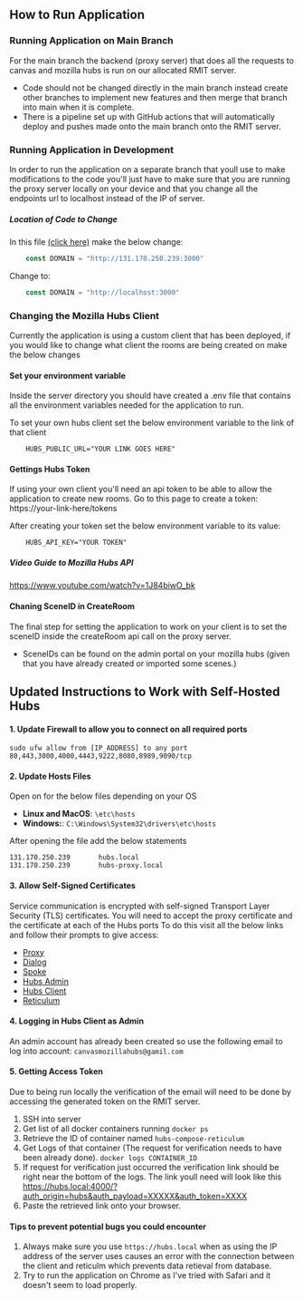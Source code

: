 ## How to Run Application
### Running Application on Main Branch
For the main branch the backend (proxy server) that does all the requests to canvas and mozilla hubs is run on our allocated RMIT server.

- Code should not be changed directly in the main branch instead create other branches to implement new features and then merge that branch into main when it is complete.
- There is a pipeline set up with GitHub actions that will automatically deploy and pushes made onto the main branch onto the RMIT server.
### Running Application in Development
In order to run the application on a separate branch that youll use to make modifications to the code you'll just have to make sure that you are running the proxy server locally on your device and that you change all the endpoints url to localhost instead of the IP of server.
##### Location of Code to Change
In this file [(click here)](client/src/data/api.js) make the below change:
```javascript
    const DOMAIN = "http://131.170.250.239:3000" 
```
Change to:
```javascript
    const DOMAIN = "http://localhost:3000"
```
### Changing the Mozilla Hubs Client
Currently the application is using a custom client that has been deployed, if you would like to change what client the rooms are being created on make the below changes
#### Set your environment variable
Inside the server directory you should have created a .env file that contains all the environment variables needed for the application to run. 

To set your own hubs client set the below environment variable to the link of that client
``` shell
    HUBS_PUBLIC_URL="YOUR LINK GOES HERE"
```
#### Gettings Hubs Token
If using your own client you'll need an api token to be able to allow the application to create new rooms.
Go to this page to create a token: https://your-link-here/tokens

After creating your token set the below environment variable to its value:
```shell
    HUBS_API_KEY="YOUR TOKEN"
```
##### Video Guide to Mozilla Hubs API
https://www.youtube.com/watch?v=1J84biwO_bk

#### Chaning SceneID in CreateRoom
The final step for setting the application to work on your client is to set the sceneID inside the createRoom api call on the proxy server.
- SceneIDs can be found on the admin portal on your mozilla hubs (given that you have already created or imported some scenes.)



## Updated Instructions to Work with Self-Hosted Hubs
#### 1. Update Firewall to allow you to connect on all required ports
```shell
sudo ufw allow from [IP_ADDRESS] to any port 80,443,3000,4000,4443,9222,8080,8989,9090/tcp
```
#### 2. Update Hosts Files
Open on for the below files depending on your OS
- <b>Linux and MacOS</b>: ```\etc\hosts```
- <b>Windows:</b>: ```C:\Windows\System32\drivers\etc\hosts```

After opening the file add the below statements
```
131.170.250.239       hubs.local
131.170.250.239       hubs-proxy.local
```

#### 3. Allow Self-Signed Certificates
Service communication is encrypted with self-signed Transport Layer Security (TLS) certificates. You will need to accept the proxy certificate and the certificate at each of the Hubs ports
To do this visit all the below links and follow their prompts to give access:
- [Proxy](https://hubs-proxy.local:4000/)
- [Dialog](https://hubs.local:4443/)
- [Spoke](https://hubs.local:9090/)
- [Hubs Admin](https://hubs.local:8989/)
- [Hubs Client](https://hubs.local:8080/)
- [Reticulum](https://hubs.local:4000/)

#### 4. Logging in Hubs Client as Admin
An admin account has already been created so use the following email to log into account:
```canvasmozillahubs@gamil.com```

#### 5. Getting Access Token
Due to being run locally the verification of the email will need to be done by accessing the generated token on the RMIT server.
1. SSH into server
2. Get list of all docker containers running
```docker ps```
3. Retrieve the ID of container named ```hubs-compose-reticulum```
4. Get Logs of that container (The request for verification needs to have been already done).
 ```docker logs CONTAINER_ID```
5. If request for verification just occurred the verification link should be right near the bottom of the logs. The link youll need will look like this https://hubs.local:4000/?auth_origin=hubs&auth_payload=XXXXX&auth_token=XXXX
6. Paste the retrieved link onto your browser.

#### Tips to prevent potential bugs you could encounter
1. Always make sure you use `https://hubs.local` when as using the IP address of the server uses causes an error with the connection between the client and reticulm which prevents data retieval from database.
2. Try to run the application on Chrome as I've tried with Safari and it doesn't seem to load properly.